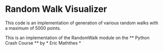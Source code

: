 # Random Walk Visualizer

This code is an implementation of generation of various random walks with a maximum of 5000 points.

This is an implementation of the RandomWalk module on the ** Python Crash Course ** by * Eric Maththes *